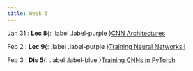 ```yaml
---
title: Week 5
---
```


Jan 31
: **Lec 8**{: .label .label-purple }[CNN Architectures](#)
  <!-- : [3.1](#), [2.2](#), [2.3](#) -->

Feb 2
: **Lec 9**{: .label .label-purple }[Training Neural Networks I](#)
  <!-- : [Solution](#) -->

Feb 3
: **Dis 5**{: .label .label-blue }[Training CNNs in PyTorch](#)
